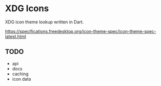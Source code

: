 # XDG Icons

XDG icon theme lookup written in Dart.

https://specifications.freedesktop.org/icon-theme-spec/icon-theme-spec-latest.html

## TODO

- api
- docs
- caching
- icon data
